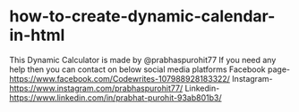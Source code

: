 # how-to-create-dynamic-calendar-in-html
 This Dynamic Calculator is made by @prabhaspurohit77 If you need any help then you can contact on below social media platforms
 Facebook page-https://www.facebook.com/Codewrites-107988928183322/
 Instagram-https://www.instagram.com/prabhaspurohit77/
 Linkedin-https://www.linkedin.com/in/prabhat-purohit-93ab801b3/ 
